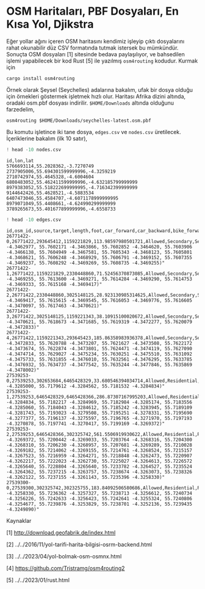 # OSM Haritaları, PBF Dosyaları, En Kısa Yol, Djikstra  

Eğer yollar ağını içeren OSM haritasını kendimiz işleyip çıktı
dosyalarını rahat okunabilir düz CSV formatında tutmak istersek bu
mümkündür. Sonuçta OSM dosyaları [1] sitesinde bedava paylaşılıyor, ve
bahsedilen işlemi yapabilecek bir kod Rust [5] ile yazılmış
`osm4routing` kodudur. Kurmak için

```
cargo install osm4routing
```

Örnek olarak Şeysel (Seychelles) adalarına bakalım, ufak bir dosya
olduğu için örnekleri göstermek işletmek hızlı olur. Haritası Afrika
dizini altında, oradaki osm.pbf dosyası indirilir.  `$HOME/Downloads`
altında olduğunu farzedelim,

```
osm4routing $HOME/Downloads/seychelles-latest.osm.pbf
```

Bu komutu işletince iki tane dosya, `edges.csv` ve `nodes.csv`
üretilecek. İçeriklerine bakalım (ilk 10 satır),

```python
! head -10 nodes.csv
```

```text
id,lon,lat
5766693114,55.2028362,-3.7270749
2737905006,55.694301599999996,-4.3259219
2710742974,55.4645328,-4.6004604
6808483052,55.462411599999996,-4.632185799999999
8979383052,55.518222699999995,-4.716342399999999
9144642426,55.4628521,-4.5883534
6407473046,55.4584707,-4.6071178999999995
8979071049,55.4408661,-4.624990299999999
3789265673,55.401677899999996,-4.6558733
```

```python
! head -10 edges.csv
```

```text
id,osm_id,source,target,length,foot,car_forward,car_backward,bike_forward,bike_backward,train,wkt
26771422-0,26771422,293645412,1159221829,113.98597980501721,Allowed,Secondary,Secondary,Allowed,Allowed,Forbidden,"LINESTRING(55.7601390 -4.3462977, 55.7602171 -4.3463866, 55.7602852 -4.3464620, 55.7603906 -4.3466138, 55.7604949 -4.3467581, 55.7605343 -4.3468123, 55.7605801 -4.3468621, 55.7606248 -4.3468929, 55.7606791 -4.3469152, 55.7607355 -4.3469237, 55.7608292 -4.3469269, 55.7608735 -4.3469255)"
26771422-1,26771422,1159221829,2330448860,71.52456370873085,Allowed,Secondary,Secondary,Allowed,Allowed,Forbidden,"LINESTRING(55.7608735 -4.3469255, 55.7613600 -4.3469271, 55.7614284 -4.3469290, 55.7614753 -4.3469333, 55.7615168 -4.3469417)"
26771422-2,26771422,2330448860,3025148125,28.923130985314625,Allowed,Secondary,Secondary,Allowed,Allowed,Forbidden,"LINESTRING(55.7615168 -4.3469417, 55.7615615 -4.3469545, 55.7616053 -4.3469776, 55.7616605 -4.3470097, 55.7617463 -4.3470621)"
26771422-3,26771422,3025148125,1159221343,38.10915100020672,Allowed,Secondary,Secondary,Allowed,Allowed,Forbidden,"LINESTRING(55.7617463 -4.3470621, 55.7618673 -4.3471685, 55.7619319 -4.3472277, 55.7620079 -4.3472833)"
26771422-4,26771422,1159221343,293645423,185.86358983936378,Allowed,Secondary,Secondary,Allowed,Allowed,Forbidden,"LINESTRING(55.7620079 -4.3472833, 55.7620788 -4.3473207, 55.7621627 -4.3473508, 55.7622172 -4.3473674, 55.7622874 -4.3473801, 55.7624471 -4.3474119, 55.7627090 -4.3474714, 55.7629027 -4.3475234, 55.7630251 -4.3475510, 55.7631092 -4.3475733, 55.7631855 -4.3476010, 55.7632561 -4.3476295, 55.7633785 -4.3476932, 55.7634737 -4.3477542, 55.7635244 -4.3477846, 55.7635869 -4.3478002)"
27539253-0,27539253,302653684,6465428329,33.680546394034714,Allowed,Residential,Residential,Allowed,Allowed,Forbidden,"LINESTRING(55.7178609 -4.3285000, 55.7179612 -4.3284562, 55.7181532 -4.3284834)"
27539253-1,27539253,6465428329,6465428366,286.87307167995203,Allowed,Residential,Residential,Allowed,Allowed,Forbidden,"LINESTRING(55.7181532 -4.3284834, 55.7182217 -4.3284969, 55.7182984 -4.3285174, 55.7183556 -4.3285060, 55.7184043 -4.3284612, 55.7185242 -4.3283945, 55.7189109 -4.3281743, 55.7193023 -4.3279508, 55.7195251 -4.3278331, 55.7195690 -4.3277377, 55.7196137 -4.3275597, 55.7196765 -4.3271970, 55.7197193 -4.3270878, 55.7197741 -4.3270417, 55.7199169 -4.3269372)"
27539253-2,27539253,6465428366,302325742,561.5506919930622,Allowed,Residential,Residential,Allowed,Allowed,Forbidden,"LINESTRING(55.7199169 -4.3269372, 55.7200442 -4.3269033, 55.7203764 -4.3268316, 55.7204300 -4.3268310, 55.7206230 -4.3268957, 55.7207681 -4.3269289, 55.7210028 -4.3269182, 55.7214062 -4.3269155, 55.7214761 -4.3268524, 55.7215157 -4.3267523, 55.7216959 -4.3264271, 55.7218848 -4.3262473, 55.7220907 -4.3262217, 55.7222023 -4.3262730, 55.7225027 -4.3264613, 55.7226572 -4.3265640, 55.7228804 -4.3265640, 55.7233782 -4.3264527, 55.7235524 -4.3264362, 55.7237215 -4.3263757, 55.7238674 -4.3263073, 55.7238326 -4.3262122, 55.7237155 -4.3261143, 55.7235396 -4.3258330)"
27539300-0,27539300,302325742,302325755,183.84092506580686,Allowed,Residential,Residential,Allowed,Allowed,Forbidden,"LINESTRING(55.7235396 -4.3258330, 55.7236362 -4.3257327, 55.7238713 -4.3256612, 55.7240734 -4.3256226, 55.7242633 -4.3256423, 55.7242641 -4.3255324, 55.7240806 -4.3254677, 55.7239876 -4.3253829, 55.7238701 -4.3252136, 55.7239435 -4.3249890)"
```








Kaynaklar

[1] http://download.geofabrik.de/index.html

[2] ../../2016/11/yol-tarifi-harita-bilgisi-osrm-backend.html

[3] ../../2023/04/yol-bolmak-osm-osmnx.html

[4] https://github.com/Tristramg/osm4routing2

[5] ../../2023/01/rust.html


